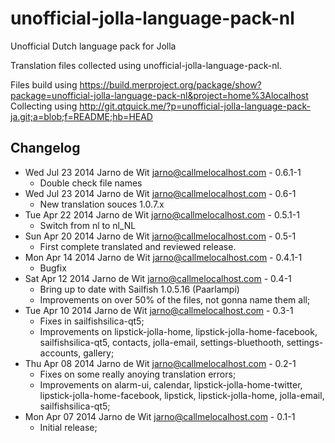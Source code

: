 unofficial-jolla-language-pack-nl
=================================

Unofficial Dutch language pack for Jolla

Translation files collected using unofficial-jolla-language-pack-nl.

Files build using https://build.merproject.org/package/show?package=unofficial-jolla-language-pack-nl&project=home%3Alocalhost
Collecting using http://git.qtquick.me/?p=unofficial-jolla-language-pack-ja.git;a=blob;f=README;hb=HEAD


Changelog
---------
* Wed Jul 23 2014 Jarno de Wit <jarno@callmelocalhost.com> - 0.6.1-1
  - Double check file names
* Wed Jul 23 2014 Jarno de Wit <jarno@callmelocalhost.com> - 0.6-1
  - New translation souces 1.0.7.x
* Tue Apr 22 2014 Jarno de Wit <jarno@callmelocalhost.com> - 0.5.1-1
  - Switch from nl to nl_NL
* Sun Apr 20 2014 Jarno de Wit <jarno@callmelocalhost.com> - 0.5-1
  - First complete translated and reviewed release.
* Mon Apr 14 2014 Jarno de Wit <jarno@callmelocalhost.com> - 0.4.1-1
  - Bugfix
* Sat Apr 12 2014 Jarno de Wit <jarno@callmelocalhost.com> - 0.4-1
  - Bring up to date with Sailfish 1.0.5.16 (Paarlampi)
  - Improvements on over 50% of the files, not gonna name them all;
* Tue Apr 10 2014 Jarno de Wit <jarno@callmelocalhost.com> - 0.3-1
  - Fixes in sailfishsilica-qt5;
  - Improvements on lipstick-jolla-home, lipstick-jolla-home-facebook, sailfishsilica-qt5, contacts, jolla-email, settings-bluethooth, settings-accounts, gallery;
* Thu Apr 08 2014 Jarno de Wit <jarno@callmelocalhost.com> - 0.2-1
  - Fixes on some really anoying translation errors;
  - Improvements on alarm-ui, calendar, lipstick-jolla-home-twitter, lipstick-jolla-home-facebook, lipstick, lipstick-jolla-home, jolla-email, sailfishsilica-qt5;
* Mon Apr 07 2014 Jarno de Wit <jarno@callmelocalhost.com> - 0.1-1
  - Initial release;
